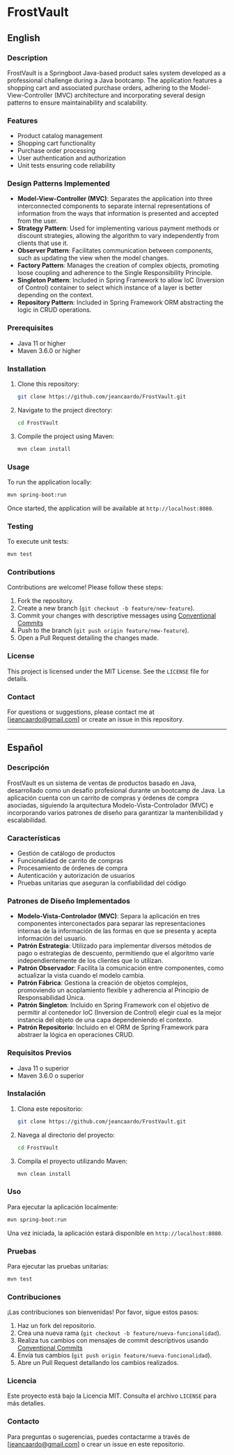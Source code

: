 # FrostVault

## English

### Description

FrostVault is a Springboot Java-based product sales system developed as a professional challenge during a Java bootcamp. The application features a shopping cart and associated purchase orders, adhering to the Model-View-Controller (MVC) architecture and incorporating several design patterns to ensure maintainability and scalability.

### Features

- Product catalog management
- Shopping cart functionality
- Purchase order processing
- User authentication and authorization
- Unit tests ensuring code reliability

### Design Patterns Implemented

- **Model-View-Controller (MVC)**: Separates the application into three interconnected components to separate internal representations of information from the ways that information is presented and accepted from the user.
- **Strategy Pattern**: Used for implementing various payment methods or discount strategies, allowing the algorithm to vary independently from clients that use it.
- **Observer Pattern**: Facilitates communication between components, such as updating the view when the model changes.
- **Factory Pattern**: Manages the creation of complex objects, promoting loose coupling and adherence to the Single Responsibility Principle.
- **Singleton Pattern**: Included in Spring Framework to allow IoC (Inversion of Control) container to select which instance of a layer is better depending on the context.
- **Repository Pattern**: Included in Spring Framework ORM abstracting the logic in CRUD operations.

### Prerequisites

- Java 11 or higher
- Maven 3.6.0 or higher

### Installation

1. Clone this repository:

   ```bash
   git clone https://github.com/jeancaardo/FrostVault.git
   ```

2. Navigate to the project directory:

   ```bash
   cd FrostVault
   ```

3. Compile the project using Maven:

   ```bash
   mvn clean install
   ```

### Usage

To run the application locally:

```bash
mvn spring-boot:run
```

Once started, the application will be available at `http://localhost:8080`.

### Testing

To execute unit tests:

```bash
mvn test
```

### Contributions

Contributions are welcome! Please follow these steps:

1. Fork the repository.
2. Create a new branch (`git checkout -b feature/new-feature`).
3. Commit your changes with descriptive messages using [Conventional Commits](https://www.conventionalcommits.org/en/v1.0.0-beta.2/)
4. Push to the branch (`git push origin feature/new-feature`).
5. Open a Pull Request detailing the changes made.

### License

This project is licensed under the MIT License. See the `LICENSE` file for details.

### Contact

For questions or suggestions, please contact me at [jeancaardo@gmail.com] or create an issue in this repository.

---

## Español

### Descripción

FrostVault es un sistema de ventas de productos basado en Java, desarrollado como un desafío profesional durante un bootcamp de Java. La aplicación cuenta con un carrito de compras y órdenes de compra asociadas, siguiendo la arquitectura Modelo-Vista-Controlador (MVC) e incorporando varios patrones de diseño para garantizar la mantenibilidad y escalabilidad.

### Características

- Gestión de catálogo de productos
- Funcionalidad de carrito de compras
- Procesamiento de órdenes de compra
- Autenticación y autorización de usuarios
- Pruebas unitarias que aseguran la confiabilidad del código

### Patrones de Diseño Implementados

- **Modelo-Vista-Controlador (MVC)**: Separa la aplicación en tres componentes interconectados para separar las representaciones internas de la información de las formas en que se presenta y acepta información del usuario.
- **Patrón Estrategia**: Utilizado para implementar diversos métodos de pago o estrategias de descuento, permitiendo que el algoritmo varíe independientemente de los clientes que lo utilizan.
- **Patrón Observador**: Facilita la comunicación entre componentes, como actualizar la vista cuando el modelo cambia.
- **Patrón Fábrica**: Gestiona la creación de objetos complejos, promoviendo un acoplamiento flexible y adherencia al Principio de Responsabilidad Única.
- **Patrón Singleton**: Incluido en Spring Framework con el objetivo de permitir al contenedor IoC (Inversion de Control) elegir cual es la mejor instancia del objeto de una capa dependeniendo el contexto.
- **Patrón Repositorio**: Incluido en el ORM de Spring Framework para abstraer la lógica en operaciones CRUD.

### Requisitos Previos

- Java 11 o superior
- Maven 3.6.0 o superior

### Instalación

1. Clona este repositorio:

   ```bash
   git clone https://github.com/jeancaardo/FrostVault.git
   ```

2. Navega al directorio del proyecto:

   ```bash
   cd FrostVault
   ```

3. Compila el proyecto utilizando Maven:

   ```bash
   mvn clean install
   ```

### Uso

Para ejecutar la aplicación localmente:

```bash
mvn spring-boot:run
```

Una vez iniciada, la aplicación estará disponible en `http://localhost:8080`.

### Pruebas

Para ejecutar las pruebas unitarias:

```bash
mvn test
```

### Contribuciones

¡Las contribuciones son bienvenidas! Por favor, sigue estos pasos:

1. Haz un fork del repositorio.
2. Crea una nueva rama (`git checkout -b feature/nueva-funcionalidad`).
3. Realiza tus cambios con mensajes de commit descriptivos usando [Conventional Commits](https://www.conventionalcommits.org/en/v1.0.0-beta.2/)
4. Envía tus cambios (`git push origin feature/nueva-funcionalidad`).
5. Abre un Pull Request detallando los cambios realizados.

### Licencia

Este proyecto está bajo la Licencia MIT. Consulta el archivo `LICENSE` para más detalles.

### Contacto

Para preguntas o sugerencias, puedes contactarme a través de [jeancaardo@gmail.com] o crear un issue en este repositorio.
